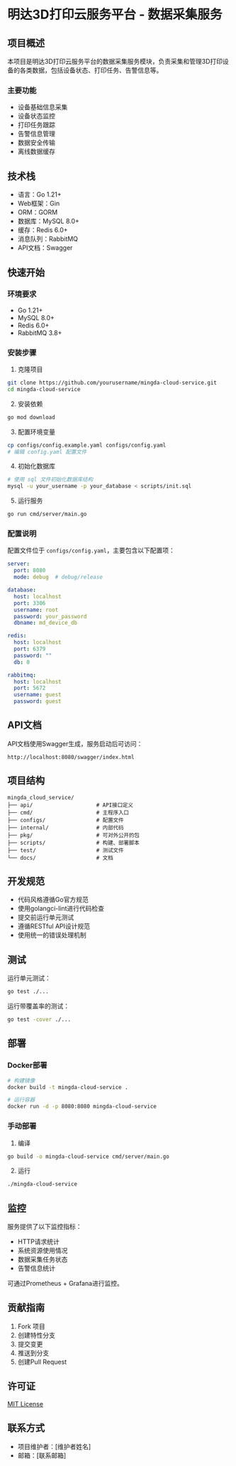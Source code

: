 # 明达3D打印云服务平台 - 数据采集服务

## 项目概述
本项目是明达3D打印云服务平台的数据采集服务模块，负责采集和管理3D打印设备的各类数据，包括设备状态、打印任务、告警信息等。

### 主要功能
- 设备基础信息采集
- 设备状态监控
- 打印任务跟踪
- 告警信息管理
- 数据安全传输
- 离线数据缓存

## 技术栈
- 语言：Go 1.21+
- Web框架：Gin
- ORM：GORM
- 数据库：MySQL 8.0+
- 缓存：Redis 6.0+
- 消息队列：RabbitMQ
- API文档：Swagger

## 快速开始

### 环境要求
- Go 1.21+
- MySQL 8.0+
- Redis 6.0+
- RabbitMQ 3.8+

### 安装步骤

1. 克隆项目
```bash
git clone https://github.com/yourusername/mingda-cloud-service.git
cd mingda-cloud-service
```

2. 安装依赖
```bash
go mod download
```

3. 配置环境变量
```bash
cp configs/config.example.yaml configs/config.yaml
# 编辑 config.yaml 配置文件
```

4. 初始化数据库
```bash
# 使用 sql 文件初始化数据库结构
mysql -u your_username -p your_database < scripts/init.sql
```

5. 运行服务
```bash
go run cmd/server/main.go
```

### 配置说明
配置文件位于 `configs/config.yaml`，主要包含以下配置项：

```yaml
server:
  port: 8080
  mode: debug  # debug/release

database:
  host: localhost
  port: 3306
  username: root
  password: your_password
  dbname: md_device_db

redis:
  host: localhost
  port: 6379
  password: ""
  db: 0

rabbitmq:
  host: localhost
  port: 5672
  username: guest
  password: guest
```

## API文档
API文档使用Swagger生成，服务启动后可访问：
```
http://localhost:8080/swagger/index.html
```

## 项目结构
```
mingda_cloud_service/
├── api/                    # API接口定义
├── cmd/                    # 主程序入口
├── configs/                # 配置文件
├── internal/               # 内部代码
├── pkg/                    # 可对外公开的包
├── scripts/                # 构建、部署脚本
├── test/                   # 测试文件
└── docs/                   # 文档
```

## 开发规范
- 代码风格遵循Go官方规范
- 使用golangci-lint进行代码检查
- 提交前运行单元测试
- 遵循RESTful API设计规范
- 使用统一的错误处理机制

## 测试
运行单元测试：
```bash
go test ./...
```

运行带覆盖率的测试：
```bash
go test -cover ./...
```

## 部署
### Docker部署
```bash
# 构建镜像
docker build -t mingda-cloud-service .

# 运行容器
docker run -d -p 8080:8080 mingda-cloud-service
```

### 手动部署
1. 编译
```bash
go build -o mingda-cloud-service cmd/server/main.go
```

2. 运行
```bash
./mingda-cloud-service
```

## 监控
服务提供了以下监控指标：
- HTTP请求统计
- 系统资源使用情况
- 数据采集任务状态
- 告警信息统计

可通过Prometheus + Grafana进行监控。

## 贡献指南
1. Fork 项目
2. 创建特性分支
3. 提交变更
4. 推送到分支
5. 创建Pull Request

## 许可证
[MIT License](LICENSE)

## 联系方式
- 项目维护者：[维护者姓名]
- 邮箱：[联系邮箱]
